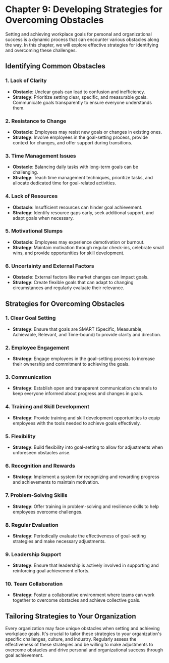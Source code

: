 Chapter 9: Developing Strategies for Overcoming Obstacles
=========================================================

Setting and achieving workplace goals for personal and organizational success is a dynamic process that can encounter various obstacles along the way. In this chapter, we will explore effective strategies for identifying and overcoming these challenges.

Identifying Common Obstacles
----------------------------

### **1. Lack of Clarity**

* **Obstacle**: Unclear goals can lead to confusion and inefficiency.
* **Strategy**: Prioritize setting clear, specific, and measurable goals. Communicate goals transparently to ensure everyone understands them.

### **2. Resistance to Change**

* **Obstacle**: Employees may resist new goals or changes in existing ones.
* **Strategy**: Involve employees in the goal-setting process, provide context for changes, and offer support during transitions.

### **3. Time Management Issues**

* **Obstacle**: Balancing daily tasks with long-term goals can be challenging.
* **Strategy**: Teach time management techniques, prioritize tasks, and allocate dedicated time for goal-related activities.

### **4. Lack of Resources**

* **Obstacle**: Insufficient resources can hinder goal achievement.
* **Strategy**: Identify resource gaps early, seek additional support, and adapt goals when necessary.

### **5. Motivational Slumps**

* **Obstacle**: Employees may experience demotivation or burnout.
* **Strategy**: Maintain motivation through regular check-ins, celebrate small wins, and provide opportunities for skill development.

### **6. Uncertainty and External Factors**

* **Obstacle**: External factors like market changes can impact goals.
* **Strategy**: Create flexible goals that can adapt to changing circumstances and regularly evaluate their relevance.

Strategies for Overcoming Obstacles
-----------------------------------

### **1. Clear Goal Setting**

* **Strategy**: Ensure that goals are SMART (Specific, Measurable, Achievable, Relevant, and Time-bound) to provide clarity and direction.

### **2. Employee Engagement**

* **Strategy**: Engage employees in the goal-setting process to increase their ownership and commitment to achieving the goals.

### **3. Communication**

* **Strategy**: Establish open and transparent communication channels to keep everyone informed about progress and changes in goals.

### **4. Training and Skill Development**

* **Strategy**: Provide training and skill development opportunities to equip employees with the tools needed to achieve goals effectively.

### **5. Flexibility**

* **Strategy**: Build flexibility into goal-setting to allow for adjustments when unforeseen obstacles arise.

### **6. Recognition and Rewards**

* **Strategy**: Implement a system for recognizing and rewarding progress and achievements to maintain motivation.

### **7. Problem-Solving Skills**

* **Strategy**: Offer training in problem-solving and resilience skills to help employees overcome challenges.

### **8. Regular Evaluation**

* **Strategy**: Periodically evaluate the effectiveness of goal-setting strategies and make necessary adjustments.

### **9. Leadership Support**

* **Strategy**: Ensure that leadership is actively involved in supporting and reinforcing goal achievement efforts.

### **10. Team Collaboration**

* **Strategy**: Foster a collaborative environment where teams can work together to overcome obstacles and achieve collective goals.

Tailoring Strategies to Your Organization
-----------------------------------------

Every organization may face unique obstacles when setting and achieving workplace goals. It's crucial to tailor these strategies to your organization's specific challenges, culture, and industry. Regularly assess the effectiveness of these strategies and be willing to make adjustments to overcome obstacles and drive personal and organizational success through goal achievement.
